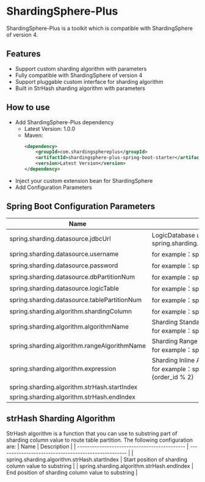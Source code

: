 # ShardingSphere-Plus
ShardingSphere-Plus is a toolkit which is compatible with ShardingSphere of version 4. 

## Features
-   Support custom sharding algorithm with parameters
-   Fully compatible with ShardingSphere of version 4
-   Support pluggable custom interface for sharding algorithm
-   Built in StrHash sharding algorithm with parameters

## How to use
-   Add ShardingSphere-Plus dependency
    - Latest Version: 1.0.0
    - Maven:
      ```xml
      <dependency>
          <groupId>com.shardingsphereplus</groupId>
          <artifactId>shardingsphere-plus-spring-boot-starter</artifactId>
          <version>Latest Version</version>
      </dependency>
      ```
-   Inject your custom extension bean for ShardingSphere
-   Add Configuration Parameters

## Spring Boot Configuration Parameters
| Name                                         | Description                                                  |
| -------------------------------------------- | ------------------------------------------------------------ |
| spring.sharding.datasource.jdbcUrl           | LogicDatabase url，for example：spring.sharding.datasource.jdbcUrl=jdbc:mysql://localhost:3306/test |
| spring.sharding.datasource.username          | for example：spring.sharding.datasource.username=test        |
| spring.sharding.datasource.password          | for example：spring.sharding.datasource.password=test        |
| spring.sharding.datasource.dbPartitionNum    | for example：spring.sharding.datasource.dbPartitionNum=32    |
| spring.sharding.datasource.logicTable        | for example：spring.sharding.datasource.logicTable=test_table |
| spring.sharding.datasource.tablePartitionNum | for example：spring.sharding.datasource.tablePartitionNum=32 |
| spring.sharding.algorithm.shardingColumn     | for example：spring.sharding.algorithm.shardingColumn=order_id |
| spring.sharding.algorithm.algorithmName      | Sharding Standard Algorithm Name, it's your algorithm bean name, <br />for example：spring.sharding.algorithm.algorithmName=strHash |
| spring.sharding.algorithm.rangeAlgorithmName | Sharding Range Algorithm Name, it's your algorithm bean name, <br />for example：spring.sharding.algorithm.rangeAlgorithmName=range |
| spring.sharding.algorithm.expression         | Sharding Inline Algorithm Name, it's your algorithm bean name, <br />for example：spring.sharding.algorithm.expression=t_order_item$->{order_id % 2} |
| spring.sharding.algorithm.strHash.startIndex |                                                              |
| spring.sharding.algorithm.strHash.endIndex   |                                                              |

## strHash Sharding Algorithm
StrHash algorithm is a function that you can use to substring part of sharding column value to route table partition.
The following configuration are:
| Name                                         | Description                                          |
| -------------------------------------------- | ---------------------------------------------------- |
| spring.sharding.algorithm.strHash.startIndex | Start position of sharding column value to substring |
| spring.sharding.algorithm.strHash.endIndex   | End position of sharding column value to substring   |